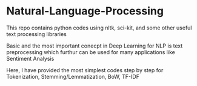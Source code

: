 # Natural-Language-Processing

This repo contains python codes using nltk, sci-kit, and some other useful text processing libraries

Basic and the most important conecpt in Deep Learning for NLP is text preprocessing which furthur can be used for many applications like Sentiment Analysis

Here, I have provided the most simplest codes step by step for 
Tokenization, Stemming/Lemmatization, BoW, TF-IDF

